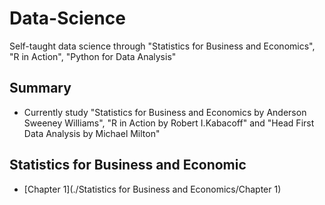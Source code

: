 # Data-Science
Self-taught data science through "Statistics for Business and Economics", "R in Action", "Python for Data Analysis"

## Summary 

* Currently study "Statistics for Business and Economics by Anderson Sweeney Williams", "R in Action by Robert I.Kabacoff" and "Head First Data Analysis by Michael Milton"

## Statistics for Business and Economic

* [Chapter 1](./Statistics for Business and Economics/Chapter 1)

